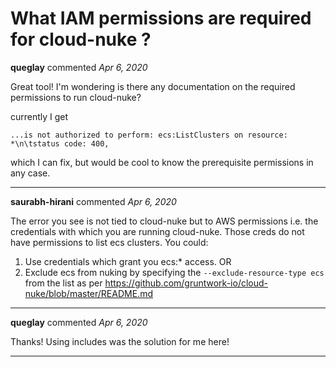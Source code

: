 # What IAM permissions are required for cloud-nuke ?

**queglay** commented *Apr 6, 2020*

Great tool!  I'm wondering is there any documentation on the required permissions to run cloud-nuke?

currently I get 
```
...is not authorized to perform: ecs:ListClusters on resource: *\n\tstatus code: 400,
```
which I can fix, but would be cool to know the prerequisite permissions in any case.
<br />
***


**saurabh-hirani** commented *Apr 6, 2020*

The error you see is not tied to cloud-nuke but to AWS permissions i.e. the credentials with which you are running cloud-nuke. Those creds do not have permissions to list ecs clusters. You could:

1. Use credentials which grant you ecs:* access.
OR
2. Exclude ecs from nuking by specifying the `--exclude-resource-type ecs` from the list as per https://github.com/gruntwork-io/cloud-nuke/blob/master/README.md
***

**queglay** commented *Apr 6, 2020*

Thanks!  Using includes was the solution for me here!
***

